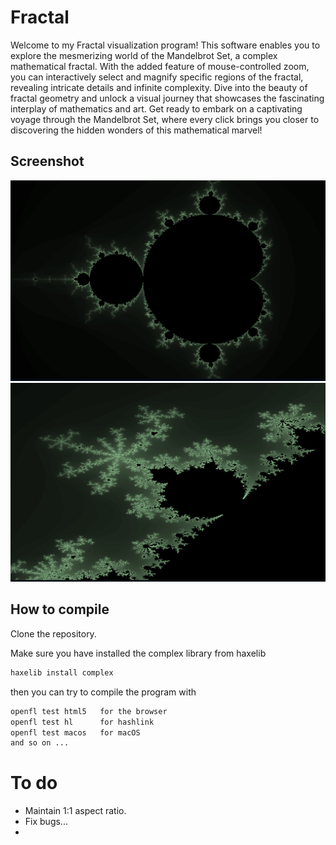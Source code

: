 # Fractal

Welcome to my Fractal visualization program! This software enables you to explore the mesmerizing world of the Mandelbrot Set, a complex mathematical fractal. With the added feature of mouse-controlled zoom, you can interactively select and magnify specific regions of the fractal, revealing intricate details and infinite complexity. Dive into the beauty of fractal geometry and unlock a visual journey that showcases the fascinating interplay of mathematics and art. Get ready to embark on a captivating voyage through the Mandelbrot Set, where every click brings you closer to discovering the hidden wonders of this mathematical marvel!

## Screenshot

![Screen](screen1.png)
![Screen](screen2.png)



## How to compile

Clone the repository.

Make sure you have installed the complex library from haxelib
```sh
haxelib install complex
```

then you can try to compile the program with
```sh
openfl test html5   for the browser
openfl test hl      for hashlink
openfl test macos   for macOS
and so on ...
```

# To do
- Maintain 1:1 aspect ratio.
- Fix bugs...
- 
